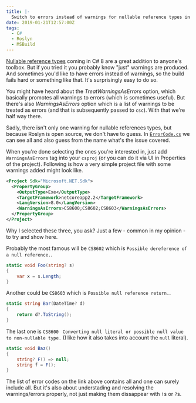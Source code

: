 ```yaml
---
title: |-
  Switch to errors instead of warnings for nullable reference types in C# 8
date: 2019-01-21T12:57:00Z
tags:
  - C#
  - Roslyn
  - MSBuild
---
```

[Nullable reference types][1] coming in C# 8 are a great addition to anyone's toolbox. But if you tried it you probably know "just" warnings are produced. And sometimes you'd like to have errors instead of warnings, so the build fails hard or something like that. It's surprisingly easy to do so.

<!-- excerpt -->

You might have heard about the _TreatWarningsAsErrors_ option, which basically promotes all warnings to errors (which is sometimes useful). But there's also _WarningsAsErrors_ option which is a list of warnings to be treated as errors (and that is subsequently passed to `csc`). With that we're half way there.

Sadly, there isn't only one warning for nullable references types, but because Roslyn is open source, we don't have to guess. In [`ErrorCode.cs`][2] we can see all and also guess from the name what's the issue covered.

When you're done selecting the ones you're interested in, just add `WarningsAsErrors` tag into your `csproj` (or you can do it via UI in Properties of the project). Following is how a very simple project file with some warnings added might look like.

```xml
<Project Sdk="Microsoft.NET.Sdk">
  <PropertyGroup>
    <OutputType>Exe</OutputType>
    <TargetFramework>netcoreapp2.2</TargetFramework>
    <LangVersion>8.0</LangVersion>
    <WarningsAsErrors>CS8600;CS8602;CS8603</WarningsAsErrors>
  </PropertyGroup>
</Project>
```

Why I selected these three, you ask? Just a few - common in my opinion - to try and show here.

Probably the most famous will be `CS8602` which is `Possible dereference of a null reference.`.

```csharp
static void Foo(string? s)
{
    var x = s.Length;
}
```

Another could be `CS8603` which is `Possible null reference return.`.

```csharp
static string Bar(DateTime? d)
{
    return d?.ToString();
}
```

The last one is `CS8600` ` Converting null literal or possible null value to non-nullable type.` (I like how it also takes into account the `null` literal).

```csharp
static void Baz()
{
    string? F() => null;
    string f = F();
}
```

The list of error codes on the link above contains all and one can surely include all. But it's also about understading and resolving the warnings/errors properly, not just making them dissappear with `!`s or `?`s.

[1]: https://docs.microsoft.com/en-us/dotnet/csharp/nullable-references
[2]: https://github.com/dotnet/roslyn/blob/f74016a74c964faa446c9514d94af59af5fe24db/src/Compilers/CSharp/Portable/Errors/ErrorCode.cs#L1629